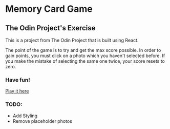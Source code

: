 # Memory Card Game
## The Odin Project's Exercise

This is a project from The Odin Project that is built using React.

The point of the game is to try and get the max score possible. In order to gain points, you must click on a photo which you haven't selected before. If you make the mistake  of selecting the same one twice, your score resets to zero.

### Have fun!

[Play it here](https://tanlaan.github.io/top_memory_card_game/)

### TODO:

* Add Styling
* Remove placeholder photos
